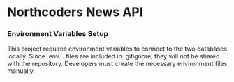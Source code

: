 # Northcoders News API

### Environment Variables Setup

This project requires environment variables to connect to the two databases locally. Since .env. . files are included in .gitignore, they will not be shared with the repository. Developers must create the necessary environment files manually.
